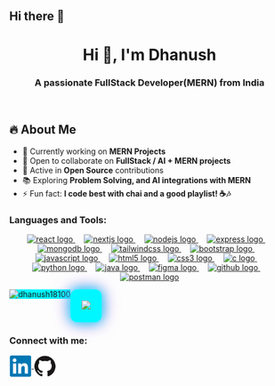 ## Hi there 👋

<h1 align="center">Hi 👋, I'm Dhanush</h1>
<h3 align="center">A passionate FullStack Developer(MERN) from India</h3>

<p align="left"> <a href="https://twitter.com/" target="blank"><img src="https://img.shields.io/twitter/follow/?logo=twitter&style=for-the-badge" alt="" /></a> </p>

## 🔥 About Me  
- 🔭 Currently working on **MERN Projects**  
- 👯 Open to collaborate on **FullStack / AI + MERN projects**  
- 🤝 Active in **Open Source** contributions  
- 📚 Exploring **Problem Solving, and AI integrations with MERN**  
- ⚡ Fun fact: **I code best with chai and a good playlist! ☕🎶** 



<h3 align="left">Languages and Tools:</h3>
<div align="center">
  <a href="https://reactjs.org/" target="_blank">
    <img src="https://skillicons.dev/icons?i=react" height="60" alt="react logo" />
  </a>
  <img width="12" />
  <a href="https://nextjs.org/" target="_blank">
    <img src="https://skillicons.dev/icons?i=nextjs" height="60" alt="nextjs logo" />
  </a>
  <img width="12" />
  <a href="https://nodejs.org" target="_blank">
    <img src="https://skillicons.dev/icons?i=nodejs" height="60" alt="nodejs logo" />
  </a>
  <img width="12" />
  <a href="https://expressjs.com" target="_blank">
    <img src="https://skillicons.dev/icons?i=express" height="60" alt="express logo" />
  </a>
  <img width="12" />
  <a href="https://www.mongodb.com/" target="_blank">
    <img src="https://skillicons.dev/icons?i=mongodb" height="60" alt="mongodb logo" />
  </a>
  <img width="12" />
  <a href="https://tailwindcss.com/" target="_blank">
    <img src="https://skillicons.dev/icons?i=tailwind" height="60" alt="tailwindcss logo" />
  </a>
  <img width="12" />
  <a href="https://getbootstrap.com" target="_blank">
    <img src="https://skillicons.dev/icons?i=bootstrap" height="60" alt="bootstrap logo" />
  </a>
  <img width="12" />
  <a href="https://developer.mozilla.org/en-US/docs/Web/JavaScript" target="_blank">
    <img src="https://skillicons.dev/icons?i=js" height="60" alt="javascript logo" />
  </a>
  <img width="12" />
  <a href="https://www.w3.org/html/" target="_blank">
    <img src="https://skillicons.dev/icons?i=html" height="60" alt="html5 logo" />
  </a>
  <img width="12" />
  <a href="https://www.w3schools.com/css/" target="_blank">
    <img src="https://skillicons.dev/icons?i=css" height="60" alt="css3 logo" />
  </a>
  <img width="12" />
  <a href="https://www.cprogramming.com/" target="_blank">
    <img src="https://skillicons.dev/icons?i=c" height="60" alt="c logo" />
  </a>
  <img width="12" />
  <a href="https://www.python.org/" target="_blank">
    <img src="https://skillicons.dev/icons?i=python" height="60" alt="python logo" />
  </a>
  <img width="12" />
  <a href="https://www.java.com/" target="_blank">
    <img src="https://skillicons.dev/icons?i=java" height="60" alt="java logo" />
  </a>
  <img width="12" />
  <a href="https://www.figma.com/" target="_blank">
    <img src="https://skillicons.dev/icons?i=figma" height="60" alt="figma logo" />
  </a>
  <img width="12" />
  <a href="https://github.com/" target="_blank">
    <img src="https://skillicons.dev/icons?i=github" height="60" alt="github logo" />
  </a>
  <img width="12" />
  <a href="https://www.postman.com/" target="_blank">
    <img src="https://skillicons.dev/icons?i=postman" height="60" alt="postman logo" />
  </a>
</div>

 <div>

  <p><img align="left" style="background: #00F7FF" src="https://github-readme-stats.vercel.app/api/top-langs?username=dhanush18100&show_icons=true&locale=en&layout=compact" alt="dhanush18100" /></p>
<div align="center" style="background: #00F7FF; border-radius: 12px; box-shadow: 0 0 20px #00F7FF, 0 0 30px #9B5DE5; display: inline-block; padding: 20px;">
  <img src="https://github-streak-stats-ruby.vercel.app/?user=dhanush18100&theme=radical&ring=00F7FF&fire=9B5DE5&currStreakLabel=00F7FF&sideNums=9B5DE5&currStreakNum=00F7FF&sideLabels=9B5DE5&dates=00F7FF&hide_border=true" />

</div>
</div>

<h3 align="left">Connect with me:</h3>
<p align="left">
  <a href="https://www.linkedin.com/in/dhanush-a29b38284/" target="blank">
    <img align="center" src="https://raw.githubusercontent.com/devicons/devicon/master/icons/linkedin/linkedin-original.svg" alt="linkedin" height="40" width="40" />
  </a>
  <a href="https://github.com/dhanush18100" target="blank">
    <img align="center" src="https://raw.githubusercontent.com/devicons/devicon/master/icons/github/github-original.svg" alt="github" height="40" width="40" />
  </a>
</p>

